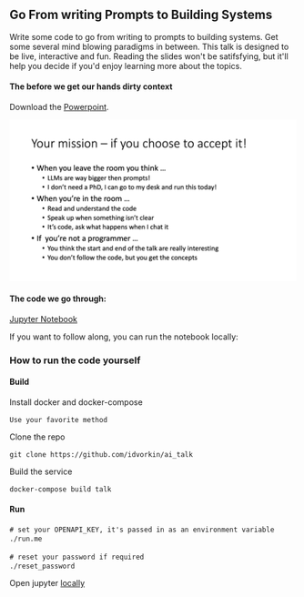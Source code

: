 ## Go From writing Prompts to Building Systems

Write some code to go from writing to prompts to building systems. Get some several mind blowing paradigms in between. This talk is designed to be live, interactive and fun. Reading the slides won't be satifsfying, but it'll help you decide if you'd enjoy learning more about the topics.

#### The before we get our hands dirty context

Download the [Powerpoint](building_systems_with_llms.pptx).

![](building_systems_with_llms.gif)


#### The code we go through:

[Jupyter Notebook](https://github.com/idvorkin/ai_talk/blob/main/coding_llms.ipynb)

If you want to follow along, you can run the notebook locally:

### How to run the code yourself

#### Build

Install docker and docker-compose

    Use your favorite method

Clone the repo

    git clone https://github.com/idvorkin/ai_talk

Build the service

    docker-compose build talk

#### Run

    # set your OPENAPI_KEY, it's passed in as an environment variable
    ./run.me

    # reset your password if required
    ./reset_password

Open jupyter [locally](http://localhost:8888)


